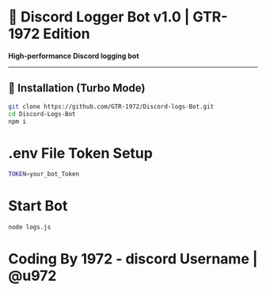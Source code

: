 # 🚀 Discord Logger Bot v1.0 | GTR-1972 Edition

**High-performance Discord logging bot** 

---

## 🔧 Installation (Turbo Mode)

```bash
git clone https://github.com/GTR-1972/Discord-logs-Bot.git
cd Discord-Logs-Bot
npm i
```
# .env File Token Setup

```bash
TOKEN=your_bot_Token
```

# Start Bot 
```bash
node logs.js
```


# Coding By 1972 - discord Username | @u972
